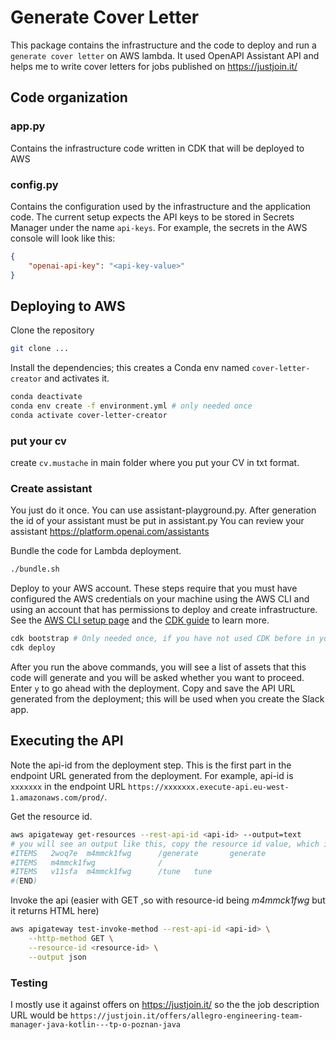 # Generate Cover Letter
This package contains the infrastructure and the code to deploy and run a `generate cover letter` on AWS lambda. It used 
OpenAPI Assistant API and helps me to write cover letters for jobs published on https://justjoin.it/


## Code organization
### app.py
Contains the infrastructure code written in CDK that will be deployed to AWS

### config.py
Contains the configuration used by the infrastructure and the application code. The current setup expects the API keys to be stored in Secrets Manager under the name `api-keys`. For example, the secrets in the AWS console will look like this:
```json
{
    "openai-api-key": "<api-key-value>"
}
```

## Deploying to AWS

Clone the repository
```bash
git clone ...
```


Install the dependencies; this creates a Conda env named `cover-letter-creator` and activates it.
```bash
conda deactivate
conda env create -f environment.yml # only needed once
conda activate cover-letter-creator
```

### put your cv 
create `cv.mustache` in main folder where you put your CV in txt format.


### Create assistant 
You just do it once. You can use assistant-playground.py. After generation the id of your assistant must be put in assistant.py
You can review your assistant https://platform.openai.com/assistants

Bundle the code for Lambda deployment.
```bash
./bundle.sh
```

Deploy to your AWS account. These steps require that you must have configured the AWS credentials on your machine using the AWS CLI and using an account that has permissions to deploy and create infrastructure. See the [AWS CLI setup page](https://docs.aws.amazon.com/cli/latest/userguide/getting-started-prereqs.html) and the [CDK guide](https://docs.aws.amazon.com/cdk/v2/guide/getting_started.html) to learn more.
```bash
cdk bootstrap # Only needed once, if you have not used CDK before in your account
cdk deploy
```
After you run the above commands, you will see a list of assets that this code will generate and you will be asked whether you want to proceed. Enter `y` to go ahead with the deployment. Copy and save the API URL generated from the deployment; this will be used when you create the Slack app.

## Executing the API
Note the api-id from the deployment step. This is the first part in the endpoint URL generated from the deployment. For example, api-id is `xxxxxxx` in the endpoint URL `https://xxxxxxx.execute-api.eu-west-1.amazonaws.com/prod/`.

Get the resource id.
```bash
aws apigateway get-resources --rest-api-id <api-id> --output=text
# you will see an output like this, copy the resource id value, which is 789ai1gbjn in this sample
#ITEMS   2woq7e  m4mmck1fwg      /generate       generate
#ITEMS   m4mmck1fwg              /
#ITEMS   v11sfa  m4mmck1fwg      /tune   tune
#(END)
```

Invoke the  api (easier with GET ,so with resource-id being _m4mmck1fwg_ but it returns HTML here) 
```bash
aws apigateway test-invoke-method --rest-api-id <api-id> \
    --http-method GET \
    --resource-id <resource-id> \
    --output json
```

### Testing
I mostly use it against offers on https://justjoin.it/ so the the job description URL would be `https://justjoin.it/offers/allegro-engineering-team-manager-java-kotlin---tp-o-poznan-java`



